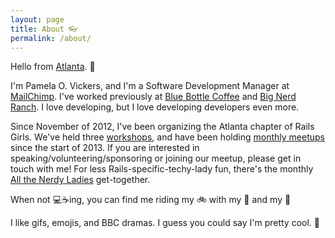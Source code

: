 ```yaml
---
layout: page
title: About 👓
permalink: /about/
---
```


Hello from [Atlanta](http://mailchimp.com/about/atlanta/). 🍑

I'm Pamela O. Vickers, and I'm a Software Development Manager at [MailChimp](http://mailchimp.com). I've worked previously at [Blue Bottle Coffee](https://bluebottlecoffee.com) and [Big Nerd Ranch](https://www.bignerdranch.com). I love developing, but I love developing developers even more.

Since November of 2012, I've been organizing the Atlanta chapter of Rails Girls. We've held three [workshops](http://railsgirls.com/atl), and have been holding [monthly meetups](http://www.meetup.com/Rails-Girls-Atlanta/) since the start of 2013. If you are interested in speaking/volunteering/sponsoring or joining our meetup, please get in touch with me! For less Rails-specific-techy-lady fun, there's the monthly [All the Nerdy Ladies](http://allthernerdyladies.com) get-together.

When not 💻☕ing, you can find me riding my 🚲 with my 🐩 and my 👦

I like gifs, emojis, and BBC dramas. I guess you could say I'm pretty cool. 💅
